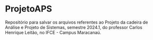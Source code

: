 # ProjetoAPS
Repositório para salvar os arquivos referentes ao Projeto da cadeira de Análise e Projeto de Sistemas, semestre 2024.1, do professor Carlos Henrique Leitão, no IFCE - Campus Maracanaú.
